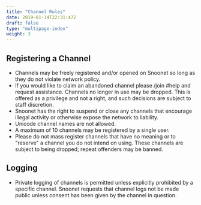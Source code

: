 ```yaml
---
title: "Channel Rules"
date: 2019-01-14T22:31:47Z
draft: false
type: "multipage-index"
weight: 3
---
```


## Registering a Channel

+ Channels may be freely registered and/or opened on Snoonet so long as they do not violate network policy.
+ If you would like to claim an abandoned channel please /join #help and request assistance. Channels no longer in use may be dropped.  This is offered as a privilege and not a right, and such decisions are subject to staff discretion.
+ Snoonet has the right to suspend or close any channels that encourage illegal activity or otherwise expose the network to liability.
+ Unicode channel names are not allowed.
+ A maximum of 10 channels may be registered by a single user.
+ Please do not mass register channels that have no meaning or to "reserve" a channel you do not intend on using. These channels are subject to being dropped; repeat offenders may be banned.

## Logging
+ Private logging of channels is permitted unless explicitly prohibited by a specific channel. Snoonet requests that channel logs not be made public unless consent has been given by the channel in question.

